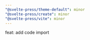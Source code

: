 ```yaml
---
"@svelte-press/theme-default": minor
"@svelte-press/create": minor
"@svelte-press/vite": minor
---
```


feat: add code import
